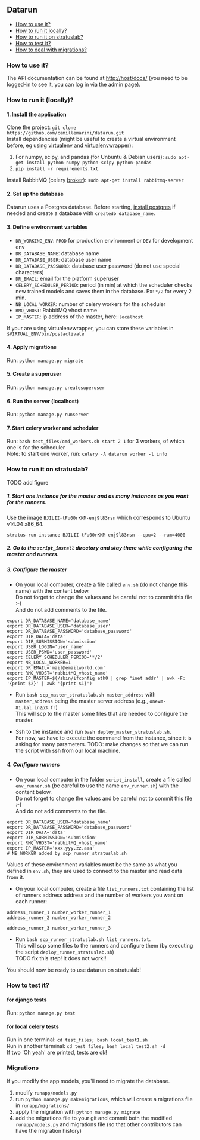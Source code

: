 ## Datarun

* [How to use it?](#how-to-use-it)
* [How to run it locally?](#how-to-run-it-locally)
* [How to run it on stratuslab?](#how-to-run-it-on-stratuslab)
* [How to test it?](#how-to-test-it)
* [How to deal with migrations?](#migrations)

### How to use it?

The API documentation can be found at [http://host/docs/](http://127.0.0.1:8000/docs/) 
(you need to be logged-in to see it, you can log in via the admin page).  

### How to run it (locally)?

#### 1. Install the application

Clone the project: `git clone https://github.com/camillemarini/datarun.git`  
Install dependencies (might be useful to create a virtual environment before, eg using [virtualenv and virtualenvwrapper](https://virtualenvwrapper.readthedocs.org/en/latest/)):  
1. For numpy, scipy, and pandas (for Unbuntu & Debian users): `sudo apt-get install python-numpy python-scipy python-pandas`  
2. `pip install -r requirements.txt`.   

Install RabbitMQ (celery [broker](http://docs.celeryproject.org/en/latest/getting-started/first-steps-with-celery.html#rabbitmq)): `sudo apt-get install rabbitmq-server`   

#### 2. Set up the database
  
Datarun uses a Postgres database. 
Before starting, [install postgres](http://www.postgresql.org/download/) if needed and create a database with `createdb database_name`.   

#### 3. Define environment variables

* `DR_WORKING_ENV`: `PROD` for production environment or `DEV` for development env
* `DR_DATABASE_NAME`: database name  
* `DR_DATABASE_USER`: database user name  
* `DR_DATABASE_PASSWORD`: database user password (do not use special characters)   
* `DR_EMAIL`: email for the platform superuser     
* `CELERY_SCHEDULER_PERIOD`: period (in min) at which the scheduler checks new trained models and saves them in the database. Ex: `*/2` for every 2 min.    
* `NB_LOCAL_WORKER`: number of celery workers for the scheduler   
* `RMQ_VHOST`: RabbitMQ vhost name     
* `IP_MASTER`: ip address of the master, here: `localhost`   


If your are using virtualenvwrapper, you can store these variables in `$VIRTUAL_ENV/bin/postactivate`

#### 4. Apply migrations

Run: `python manage.py migrate`

#### 5. Create a superuser

Run: `python manage.py createsuperuser`  

#### 6. Run the server (localhost)

Run: `python manage.py runserver`

#### 7. Start celery worker and scheduler 

Run: `bash test_files/cmd_workers.sh start 2 1` for 3 workers, of which one is for the scheduler  
Note: to start one worker, run: `celery -A datarun worker -l info`  


### How to run it on stratuslab?

TODO add figure

##### 1. Start one instance for the master and as many instances as you want for the runners.  
Use the image `BJILII-tFu00rKKM-enj9l83rsn` which corresponds to Ubuntu v14.04 x86_64.    
```
stratus-run-instance BJILII-tFu00rKKM-enj9l83rsn --cpu=2 --ram=4000
```

##### 2. Go to the `script_install` directory and stay there while configuring the master and runners.

##### 3. Configure the master

* On your local computer, create a file called `env.sh` (do not change this name) with the content below.  
Do not forget to change the values and be careful not to commit this file :-)  
And do not add comments to the file.     
```
export DR_DATABASE_NAME='database_name'
export DR_DATABASE_USER='database_user'
export DR_DATABASE_PASSWORD='database_password'
export DIR_DATA='data'
export DIR_SUBMISSION='submission'
export USER_LOGIN='user_name'
export USER_PSWD='user_password'
export CELERY_SCHEDULER_PERIOD='*/2' 
export NB_LOCAL_WORKER=1
export DR_EMAIL='mail@emailworld.com'
export RMQ_VHOST='rabbitMQ_vhost_name'
export IP_MASTER=$(/sbin/ifconfig eth0 | grep "inet addr" | awk -F: '{print $2}' | awk '{print $1}')
```   

* Run `bash scp_master_stratuslab.sh master_address` with `master_address` being the master server address (e.g., `onevm-81.lal.in2p3.fr`)   
This will scp to the master some files that are needed to configure the master.  

* Ssh to the instance and run `bash deploy_master_stratuslab.sh`.   
For now, we have to execute the command from the instance, since it is asking for many parameters. TODO: make changes so that we can run the script with ssh from our local machine.   
 
##### 4. Configure runners

* On your local computer in the folder `script_install`, create a file called `env_runner.sh` (be careful to use the name `env_runner.sh`) with the content below.  
Do not forget to change the values and be careful not to commit this file :-)  
And do not add comments to the file.
```
export DR_DATABASE_USER='database_name'
export DR_DATABASE_PASSWORD='database_password'
export DIR_DATA='data'
export DIR_SUBMISSION='submission'
export RMQ_VHOST='rabbitMQ_vhost_name'
export IP_MASTER='xxx.yyy.zz.aaa'
# NB_WORKER added by scp_runner_stratuslab.sh
```
Values of these environment variables must be the same as what you defined in `env.sh`, they are used to connect to the master and read data from it.


* On your local computer, create a file `list_runners.txt` containing the list of runners address address and the number of workers you want on each runner:  
```
address_runner_1 number_worker_runner_1  
address_runner_2 number_worker_runner_2  
...
address_runner_3 number_worker_runner_3  
```  

* Run `bash scp_runner_stratuslab.sh list_runners.txt`.  
This will scp some files to the runners and configure them (by executing the script `deploy_runner_stratuslab.sh`)  
TODO fix this step! It does not work!!


You should now be ready to use datarun on stratuslab!  

### How to test it?

#### for django tests
Run: `python manage.py test`

#### for local celery tests
Run in one terminal: `cd test_files; bash local_test1.sh`  
Run in another terminal: `cd test_files; bash local_test2.sh -d`  
If two 'Oh yeah' are printed, tests are ok!     

### Migrations

If you modify the app models, you'll need to migrate the database.  
1. modify `runapp/models.py`  
2. run `python manage.py makemigrations`, which will create a migrations file in `runapp/migrations/` 
3. apply the migration with `python manage.py migrate`  
4. add the migrations file to your git and commit both the modified `runapp/models.py` and migrations file (so that other contributors can have the migration history)    
